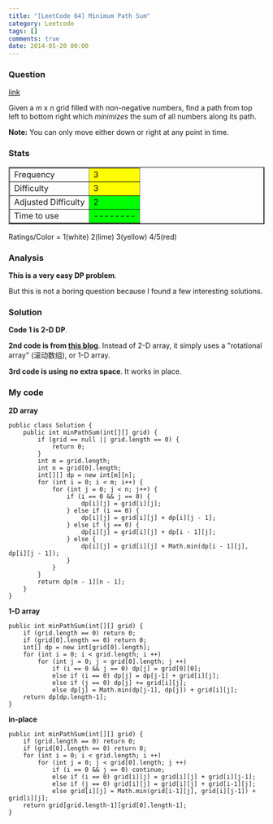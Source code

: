 ```yaml
---
title: "[LeetCode 64] Minimum Path Sum"
category: Leetcode
tags: []
comments: true
date: 2014-05-20 00:00
---
```



### Question

[link](http://oj.leetcode.com/problems/minimum-path-sum/)

<div class="question-content">
            <p></p><p>Given a <i>m</i> x <i>n</i> grid filled with non-negative numbers, find a path from top left to bottom right which <i>minimizes</i> the sum of all numbers along its path.</p>

<p><b>Note:</b> You can only move either down or right at any point in time.</p><p></p>
          </div>

### Stats

<table border="2">
	<tr>
		<td>Frequency</td>
		<td bgcolor="yellow">3</td>
	</tr>
	<tr>
		<td>Difficulty</td>
		<td bgcolor="yellow">3</td>
	</tr>
	<tr>
		<td>Adjusted Difficulty</td>
		<td bgcolor="lime">2</td>
	</tr>
	<tr>
		<td>Time to use</td>
		<td bgcolor="lime">--------</td>
	</tr>
</table>

Ratings/Color = 1(white) 2(lime) 3(yellow) 4/5(red)

### Analysis

**This is a very easy DP problem**.

But this is not a boring question because I found a few interesting solutions.

### Solution

**Code 1 is 2-D DP**.

**2nd code is from [this blog](http://fisherlei.blogspot.sg/2012/12/leetcode-minimum-path-sum.html)**. Instead of 2-D array, it simply uses a "rotational array" (滚动数组), or 1-D array.

**3rd code is using no extra space**. It works in place.

### My code

**2D array**

    public class Solution {
        public int minPathSum(int[][] grid) {
            if (grid == null || grid.length == 0) {
                return 0;
            }
            int m = grid.length;
            int n = grid[0].length;
            int[][] dp = new int[m][n];
            for (int i = 0; i < m; i++) {
                for (int j = 0; j < n; j++) {
                    if (i == 0 && j == 0) {
                        dp[i][j] = grid[i][j];
                    } else if (i == 0) {
                        dp[i][j] = grid[i][j] + dp[i][j - 1];
                    } else if (j == 0) {
                        dp[i][j] = grid[i][j] + dp[i - 1][j];
                    } else {
                        dp[i][j] = grid[i][j] + Math.min(dp[i - 1][j], dp[i][j - 1]);
                    }
                }
            }
            return dp[m - 1][n - 1];
        }
    }

**1-D array**

    public int minPathSum(int[][] grid) {
        if (grid.length == 0) return 0;
        if (grid[0].length == 0) return 0;
        int[] dp = new int[grid[0].length];
        for (int i = 0; i < grid.length; i ++)
            for (int j = 0; j < grid[0].length; j ++)
                if (i == 0 && j == 0) dp[j] = grid[0][0];
                else if (i == 0) dp[j] = dp[j-1] + grid[i][j];
                else if (j == 0) dp[j] += grid[i][j];
                else dp[j] = Math.min(dp[j-1], dp[j]) + grid[i][j];
        return dp[dp.length-1];
    }

**in-place**

    public int minPathSum(int[][] grid) {
        if (grid.length == 0) return 0;
        if (grid[0].length == 0) return 0;
        for (int i = 0; i < grid.length; i ++)
            for (int j = 0; j < grid[0].length; j ++)
                if (i == 0 && j == 0) continue;
                else if (i == 0) grid[i][j] = grid[i][j] + grid[i][j-1];
                else if (j == 0) grid[i][j] = grid[i][j] + grid[i-1][j];
                else grid[i][j] = Math.min(grid[i-1][j], grid[i][j-1]) + grid[i][j];
        return grid[grid.length-1][grid[0].length-1];
    }
